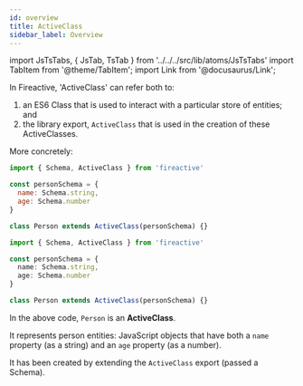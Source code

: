 ```yaml
---
id: overview
title: ActiveClass
sidebar_label: Overview
---
```


import JsTsTabs, { JsTab, TsTab } from '../../../src/lib/atoms/JsTsTabs'
import TabItem from '@theme/TabItem';
import Link from '@docusaurus/Link';

In Fireactive, 'ActiveClass' can refer both to:
1. an ES6 Class that is used to interact with a particular store of entities; and
2. the library export, `ActiveClass` that is used in the creation of these ActiveClasses.

More concretely:

<JsTsTabs>
<TabItem value='js'>

```js
import { Schema, ActiveClass } from 'fireactive'

const personSchema = {
  name: Schema.string,
  age: Schema.number
}

class Person extends ActiveClass(personSchema) {}
```

</TabItem>
<TabItem value='ts'>

```ts
import { Schema, ActiveClass } from 'fireactive'

const personSchema = {
  name: Schema.string,
  age: Schema.number
}

class Person extends ActiveClass(personSchema) {}
```

</TabItem>
</JsTsTabs>

In the above code, `Person` is an **ActiveClass**.

It represents person entities: JavaScript objects that have both a `name` property (as a string) and an `age` property (as a number).

It has been created by extending the `ActiveClass` export (passed a <Link to='/docs/api/schema/overview'>Schema</Link>).

